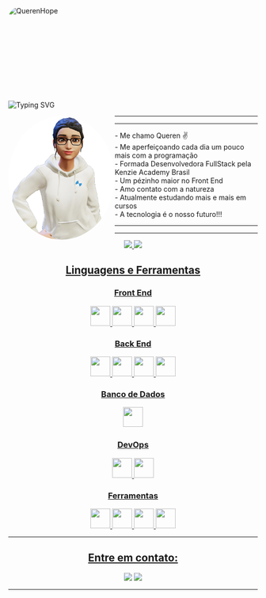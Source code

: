 <div>
<img align="left" alt="QuerenHope" height="190" style="width: 100vmax;border-radius: 25px; " src="header.gif">
</div>

 ![Typing SVG](https://readme-typing-svg.demolab.com/?font=Fira+Code&pause=1000&color=F3F4F5&center=true&vCenter=true&width=400&lines=Dev+FrontEnd+Junior)

<img align="left" alt="QuerenHope" height="250" style="border-radius:100%; display:flex; " src="avatar.png">



***************
***************


<div>
- Me chamo Queren ✌ <br>
- Me aperfeiçoando cada dia um pouco mais com a programação <br>
- Formada Desenvolvedora FullStack pela Kenzie Academy Brasil <br>
- Um pézinho maior no Front End <br>
- Amo contato com a natureza  <br>
- Atualmente estudando mais e mais em cursos <br>
- A tecnologia é o nosso futuro!!! <br>
  
</div>
  
***************
***************

<div align="center">
  <a href="https://github.com/QuerenHope">
  <img height="165em" src="https://github-readme-stats.vercel.app/api?username=QuerenHope&show_icons=true&theme=cobalt&include_all_commits=true&count_private=true"/>
  <img height="165em" src="https://github-readme-stats.vercel.app/api/top-langs/?username=QuerenHope&layout=compact&langs_count=7&theme=cobalt"/>
</div>


<h2 align="center">Linguagens e Ferramentas</h2>
  <h3 align="center">Front End</h3>
  <p align="center">
    <img height="40" width="40" src="https://cdn.simpleicons.org/css3/1C6B94" /> 
    <img height="40" width="40" src="https://cdn.simpleicons.org/html5/1C6B94"/> 
    <img height="40" width="40" src="https://cdn.simpleicons.org/javascript/1C6B94"/> 
    <img height="40" width="40" src="https://cdn.simpleicons.org/react/1C6B94"/> 
           
  </p>
  
  <h3 align="center">Back End</h3>
  <p align="center">
    <img height="40" width="40" src="https://cdn.simpleicons.org/nodedotjs/1C6B94"/> 
    <img height="40" width="40" src="https://cdn.simpleicons.org/express/1C6B94"/>
    <img height="40" width="40" src="https://cdn.simpleicons.org/typescript/1C6B94"/>  
    <img height="40" width="40" src="https://cdn.simpleicons.org/python/1C6B94"/>           
  </p>
  
  <h3 align="center">Banco de Dados</h3>
  <p align="center">
    <img height="40" width="40" src="https://cdn.simpleicons.org/postgresql/1C6B94"/> 
  </p>
  
  <h3 align="center">DevOps</h3>
  <p align="center">
    <img height="40" width="40" src="https://cdn.simpleicons.org/docker/1C6B94"/>
    <img height="40" width="40" src="https://cdn.simpleicons.org/amazonaws/1C6B94"/>        
  </p>
  
  <h3 align="center">Ferramentas</h3>
  <p align="center">
    <img height="40" width="40" src="https://cdn.simpleicons.org/trello/1C6B94"/>
    <img height="40" width="40" src="https://cdn.simpleicons.org/visualstudio/1C6B94"/>    
    <img height="40" width="40" src="https://cdn.simpleicons.org/figma/1C6B94"/> 
    <img height="40" width="40" src="https://cdn.simpleicons.org/git/1C6B94"/> 
  </p>


***************
  
 

<h2 align="center">Entre em contato:</h2>
<p align="center">
<a href = "querenhope@hotmail.com"><img src="https://img.shields.io/badge/email-1C6B94?style=for-the-badge&logo=&logoColor=white" target=" _blank"></a>
<a href="https://www.linkedin.com/in/QuerenHope/" target="_blank"><img src="https://img.shields.io/badge/-LinkedIn-1C6B94?style=for-the-badge&logo=linkedin&logoColor=white" target="_blank"></a>
</p>


   
***************
